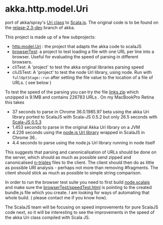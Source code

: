 akka.http.model.Uri
===================

port of akka/spray's [Uri class](http://doc.akka.io/api/akka-stream-and-http-experimental/0.4/#akka.http.model.Uri) to [Scala.js](http://www.scala-js.org/). The original code is to be found on the [relase-2.3-dev](https://github.com/akka/akka/blob/release-2.3-dev/akka-http-core/src/main/scala/akka/http/model/Uri.scala) branch of akka.

This project is made up of a few subprojects:
 * [http.model.Uri](Uri) : the project that adapts the akka code to scalaJS
 * [browserTest](browserTest): a project to test loading a file with one URL per line into a browser. Useful for evaluating the speed of parsing in different browsers. 
 * cliTest: A 'project' to test the akka original libraries parsing speed
 * cliJSTest: A 'project' to test the node Url library, using node. Run with `fullOptStage::run` after setting the file value to the location of a file of URLs. ( see below )

To test the speed of the parsing you can try the file [links.zip](https://code.google.com/p/whalebot/downloads/detail?name=links.zip) which unzipped is 9.1MB and contains 226783 URLs . On my MacBookPro Retina this takes 

 * 37 seconds to parse in Chrome 36.0.1985.97 beta using the akka Uri library ported to ScalaJS with Scala-JS 0.5.2
   but only 26.5 seconds with [Scala-JS 0.5.3](http://www.scala-js.org/news/2014/07/30/announcing-scalajs-0.5.3/)
 * 1.453 seconds to parse in the original Akka Uri library on a JVM
 * 4.226 seconds using the [node.js Url library](https://github.com/bblfish/node.scalajs) wrapped in ScalaJS  in Chrome 36..
 * 4.4 seconds to parse using the node.js Url library running in node itself
 
This suggests that parsing and canonicalisation of URLs should be done on the server, which should as much as possible send zipped and canonicalised [n-triples](http://www.w3.org/TR/n-triples/) files to the client. The client should then do as little as possible URI analysis - perhaps not more than removing #fragments. The client should stick as much as possible to simple string comparison.

In order to run the browser test suite you need to first build [node.scalajs](https://github.com/bblfish/node.scalajs) and make sure the [browserTest/speedTest.html](browserTest/speedTest.html) is pointing to the created bundle.js file which you create. I am looking for ways of automating that whole build. ( please contact me if you know how).

The ScalaJS team will be focusing on speed improvements for pure ScalaJS code next, so it will be interesting to see the improvements in the speed of the akka Uri class compiled with Scala JS.
